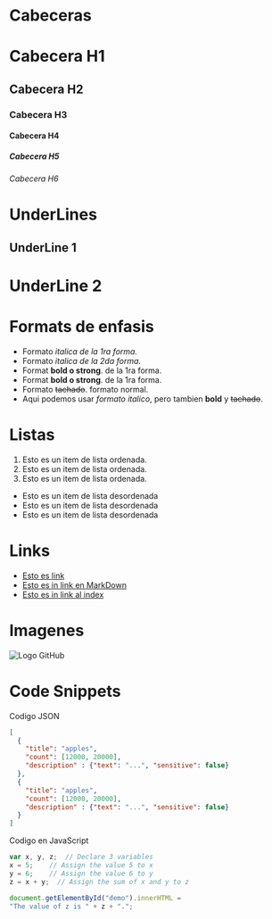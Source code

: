 # Cabeceras 
# Cabecera H1
## Cabecera H2
### Cabecera H3
#### Cabecera H4
##### Cabecera H5
###### Cabecera H6

# UnderLines

UnderLine 1
----------

UnderLine 2
==========


# Formats de enfasis
- Formato *italica de la 1ra forma.*
- Formato _italica de la 2da forma._
- Format **bold o strong**. de la 1ra forma.
- Format __bold o strong__. de la 1ra forma.
- Formato ~~tachado~~. formato normal.
- Aqui podemos usar *formato italico*, pero tambien **bold** y  ~~tachado~~.

# Listas
1. Esto es un item de lista ordenada.
2. Esto es un item de lista ordenada.
3. Esto es un item de lista ordenada.
- Esto es un item de lista desordenada
- Esto es un item de lista desordenada
- Esto es un item de lista desordenada

# Links
- <a href="http.//google.com">Esto es link</a>
- [Esto es in link en MarkDown](http.//google.com)
- [Esto es in link al index](index.html)


# Imagenes
![Logo GitHub](https://logos-marcas.com/wp-content/uploads/2020/11/GitHub-Logo.png)

# Code Snippets

Codigo JSON
```JSON
[
  {
    "title": "apples",
    "count": [12000, 20000],
    "description" : {"text": "...", "sensitive": false}
  },
  {
    "title": "apples",
    "count": [12000, 20000],
    "description" : {"text": "...", "sensitive": false}
  }
]
```

Codigo en JavaScript
```Javascript
var x, y, z;  // Declare 3 variables
x = 5;    // Assign the value 5 to x
y = 6;    // Assign the value 6 to y
z = x + y;  // Assign the sum of x and y to z

document.getElementById("demo").innerHTML =
"The value of z is " + z + ".";
```

